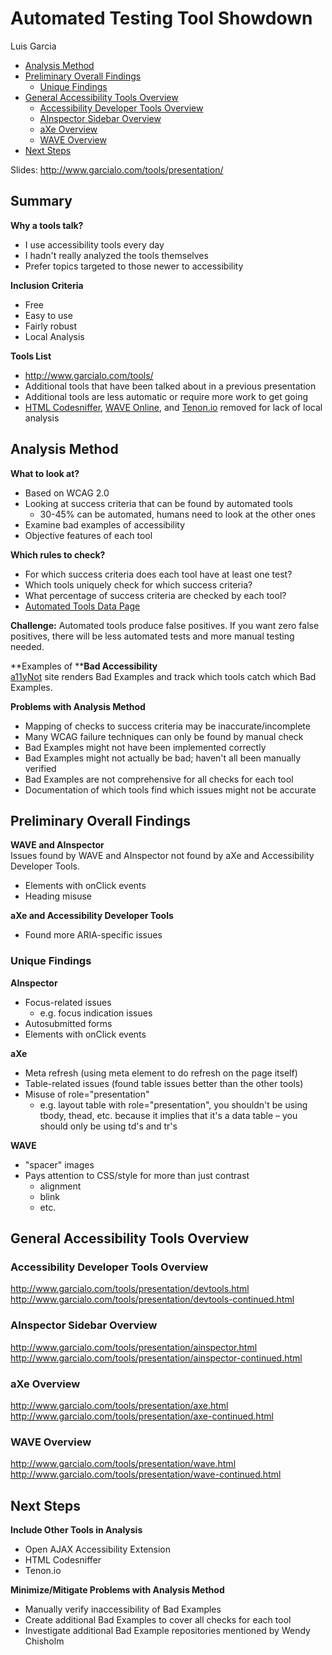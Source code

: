# Automated Testing Tool Showdown

Luis Garcia

* [Analysis Method](#analysis-method)
* [Preliminary Overall Findings](#preliminary-overall-findings)
  * [Unique Findings](#unique-findings)
* [General Accessibility Tools Overview](#general-accessibility-tools-overview)
  * [Accessibility Developer Tools Overview](#accessibility-developer-tools-overview)
  * [AInspector Sidebar Overview](#ainspector-sidebar-overview)
  * [aXe Overview](#axe-overview)
  * [WAVE Overview](#wave-overview)
* [Next Steps](#next-steps)

Slides: http://www.garcialo.com/tools/presentation/

## Summary

**Why a tools talk?**

* I use accessibility tools every day
* I hadn't really analyzed the tools themselves
* Prefer topics targeted to those newer to accessibility

**Inclusion Criteria**

* Free
* Easy to use
* Fairly robust
* Local Analysis

**Tools List**

* http://www.garcialo.com/tools/
* Additional tools that have been talked about in a previous presentation
* Additional tools are less automatic or require more work to get going
* [HTML Codesniffer](http://squizlabs.github.io/HTML_CodeSniffer/), [WAVE Online](http://wave.webaim.org/), and [Tenon.io](http://www.tenon.io/) removed for lack of local analysis

## Analysis Method

**What to look at?**

* Based on WCAG 2.0
* Looking at success criteria that can be found by automated tools
  * 30-45% can be automated, humans need to look at the other ones
* Examine bad examples of accessibility
* Objective features of each tool

**Which rules to check?**

* For which success criteria does each tool have at least one test?
* Which tools uniquely check for which success criteria?
* What percentage of success criteria are checked by each tool?
* [Automated Tools Data Page](http://www.garcialo.com/tools/toolsdata.html)

**Challenge:** Automated tools produce false positives. If you want zero false positives, there will be less automated tests and more manual testing needed.

**Examples of ****Bad Accessibility**  
[a11yNot](http://www.a11ynot.com/) site renders Bad Examples and track which tools catch which Bad Examples.

**Problems with Analysis Method**

* Mapping of checks to success criteria may be inaccurate/incomplete
* Many WCAG failure techniques can only be found by manual check
* Bad Examples might not have been implemented correctly
* Bad Examples might not actually be bad; haven't all been manually verified
* Bad Examples are not comprehensive for all checks for each tool
* Documentation of which tools find which issues might not be accurate

## Preliminary Overall Findings

**WAVE and AInspector**  
Issues found by WAVE and AInspector not found by aXe and Accessibility Developer Tools.

* Elements with onClick events
* Heading misuse

**aXe and Accessibility Developer Tools**
* Found more ARIA-specific issues

### Unique Findings

**AInspector**

* Focus-related issues
  * e.g. focus indication issues
* Autosubmitted forms
* Elements with onClick events

**aXe**

* Meta refresh (using meta element to do refresh on the page itself)
* Table-related issues (found table issues better than the other tools)
* Misuse of role="presentation"
  * e.g. layout table with role="presentation", you shouldn't be using tbody, thead, etc. because it implies that it's a data table – you should only be using td's and tr's

**WAVE**

* "spacer" images
* Pays attention to CSS/style for more than just contrast
  * alignment
  * blink
  * etc.

## General Accessibility Tools Overview

### Accessibility Developer Tools Overview

http://www.garcialo.com/tools/presentation/devtools.html  
http://www.garcialo.com/tools/presentation/devtools-continued.html

### AInspector Sidebar Overview

http://www.garcialo.com/tools/presentation/ainspector.html  
http://www.garcialo.com/tools/presentation/ainspector-continued.html

### aXe Overview

http://www.garcialo.com/tools/presentation/axe.html  
http://www.garcialo.com/tools/presentation/axe-continued.html

### WAVE Overview

http://www.garcialo.com/tools/presentation/wave.html  
http://www.garcialo.com/tools/presentation/wave-continued.html

## Next Steps

**Include Other Tools in Analysis**

* Open AJAX Accessibility Extension
* HTML Codesniffer
* Tenon.io

**Minimize/Mitigate Problems with Analysis Method**

* Manually verify inaccessibility of Bad Examples
* Create additional Bad Examples to cover all checks for each tool
* Investigate additional Bad Example repositories mentioned by Wendy Chisholm
